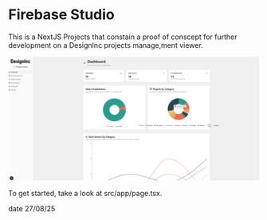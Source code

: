 # Firebase Studio

This is a NextJS Projects that constain a proof of conscept for further development on a DesignInc projects manage,ment viewer.



![DIS Logo](public/cover.png)


To get started, take a look at src/app/page.tsx.

date 27/08/25
